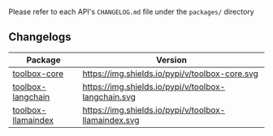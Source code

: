Please refer to each API's `CHANGELOG.md` file under the `packages/` directory

Changelogs
-----
| Package    | Version |
| -------- | ------- |
| [toolbox-core](https://github.com/googleapis/mcp-toolbox-sdk-python/tree/main/packages/toolbox-core/CHANGELOG.md)  | https://img.shields.io/pypi/v/toolbox-core.svg    |
| [toolbox-langchain](https://github.com/googleapis/mcp-toolbox-sdk-python/tree/main/packages/toolbox-langchain/CHANGELOG.md) | https://img.shields.io/pypi/v/toolbox-langchain.svg      |
| [toolbox-llamaindex](https://github.com/googleapis/mcp-toolbox-sdk-python/tree/main/packages/toolbox-llamaindex/CHANGELOG.md)    | https://img.shields.io/pypi/v/toolbox-llamaindex.svg    |
